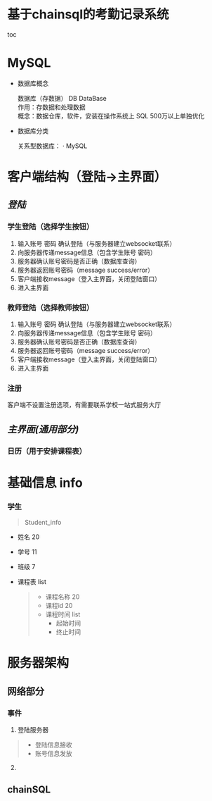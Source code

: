 # 基于chainsql的考勤记录系统

toc

MySQL
=====

- 数据库概念

    数据库（存数据） DB DataBase  
    作用：存数据和处理数据  
    概念：数据仓库，软件，安装在操作系统上 SQL 500万以上单独优化  

- 数据库分类

    关系型数据库：
    · MySQL

# 客户端结构（登陆->主界面）

## *登陆*

### 学生登陆（选择学生按钮）

1. 输入账号 密码 确认登陆（与服务器建立websocket联系）
2. 向服务器传递message信息（包含学生账号 密码）
3. 服务器确认账号密码是否正确（数据库查询）
4. 服务器返回账号密码（message success/error）
5. 客户端接收message（登入主界面，关闭登陆窗口）
6. 进入主界面

### 教师登陆（选择教师按钮）

1. 输入账号 密码 确认登陆（与服务器建立websocket联系）
2. 向服务器传递message信息（包含学生账号 密码）
3. 服务器确认账号密码是否正确（数据库查询）
4. 服务器返回账号密码（message success/error）
5. 客户端接收message（登入主界面，关闭登陆窗口）
6. 进入主界面

### 注册

客户端不设置注册选项，有需要联系学校一站式服务大厅

## *主界面(通用部分)*

### 日历（用于安排课程表）


# 基础信息 info

### 学生

> Student_info


- 姓名 20
- 学号 11
- 班级 7
- 课程表 list

  > - 课程名称 20
  > - 课程id 20
  > - 课程时间 list
  >   - 起始时间
  >   - 终止时间
  >

# 服务器架构

## 网络部分

### 事件

1.  登陆服务器

> - 登陆信息接收
> - 账号信息发放

2.  

## chainSQL
